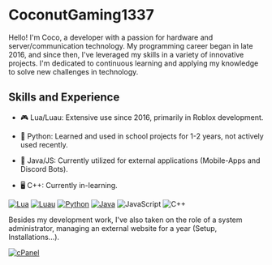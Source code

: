 # CoconutGaming1337
Hello! I'm Coco, a developer with a passion for hardware and server/communication technology. My programming career began in late 2016, and since then, I've leveraged my skills in a variety of innovative projects. I'm dedicated to continuous learning and applying my knowledge to solve new challenges in technology.


## Skills and Experience
* 🎮 Lua/Luau: Extensive use since 2016, primarily in Roblox development.
* 🏫 Python: Learned and used in school projects for 1-2 years, not actively used recently.
* 📱 Java/JS: Currently utilized for external applications (Mobile-Apps and Discord Bots).

* 🖥️ C++: Currently in-learning.

[![Lua](https://img.shields.io/badge/Lua-darkblue)](https://www.lua.org) [![Luau](https://img.shields.io/badge/Luau-cyan)](https://luau-lang.org/) [![Python](https://img.shields.io/badge/Python-yellow)](https://www.python.org) [![Java](https://img.shields.io/badge/Java-grey)](https://www.java.com/) ![JavaScript](https://img.shields.io/badge/JavaScript-brown) ![C++](https://img.shields.io/badge/C++-blue)



Besides my development work, I've also taken on the role of a system administrator, managing an external website for a year (Setup, Installations...).

[![cPanel](https://img.shields.io/badge/cPanel-orange)](https://www.cpanel.net)
